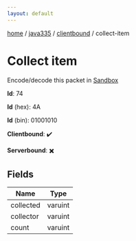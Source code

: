 ```yaml
---
layout: default
---
```


[home](/)  /  [java335](/protocol/java335)  /  [clientbound](/protocol/java335/clientbound)  /  collect-item

# Collect item

Encode/decode this packet in [Sandbox](../../../sandbox/java335#Clientbound.CollectItem)

**Id**: 74

**Id** (hex): 4A

**Id** (bin): 01001010

**Clientbound**: ✔️

**Serverbound**: ✖️

## Fields

Name | Type
---|---
collected | varuint
collector | varuint
count | varuint
